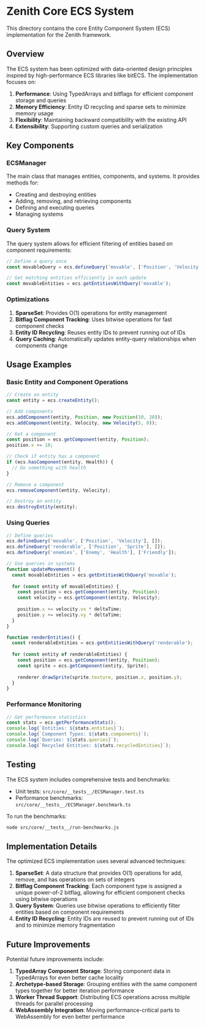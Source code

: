 # Zenith Core ECS System

This directory contains the core Entity Component System (ECS) implementation for the Zenith framework.

## Overview

The ECS system has been optimized with data-oriented design principles inspired by high-performance ECS libraries like bitECS. The implementation focuses on:

1. **Performance**: Using TypedArrays and bitflags for efficient component storage and queries
2. **Memory Efficiency**: Entity ID recycling and sparse sets to minimize memory usage
3. **Flexibility**: Maintaining backward compatibility with the existing API
4. **Extensibility**: Supporting custom queries and serialization

## Key Components

### ECSManager

The main class that manages entities, components, and systems. It provides methods for:

- Creating and destroying entities
- Adding, removing, and retrieving components
- Defining and executing queries
- Managing systems

### Query System

The query system allows for efficient filtering of entities based on component requirements:

```typescript
// Define a query once
const movableQuery = ecs.defineQuery('movable', ['Position', 'Velocity'], ['Static']);

// Get matching entities efficiently in each update
const movableEntities = ecs.getEntitiesWithQuery('movable');
```

### Optimizations

1. **SparseSet**: Provides O(1) operations for entity management
2. **Bitflag Component Tracking**: Uses bitwise operations for fast component checks
3. **Entity ID Recycling**: Reuses entity IDs to prevent running out of IDs
4. **Query Caching**: Automatically updates entity-query relationships when components change

## Usage Examples

### Basic Entity and Component Operations

```typescript
// Create an entity
const entity = ecs.createEntity();

// Add components
ecs.addComponent(entity, Position, new Position(10, 20));
ecs.addComponent(entity, Velocity, new Velocity(5, 0));

// Get a component
const position = ecs.getComponent(entity, Position);
position.x += 10;

// Check if entity has a component
if (ecs.hasComponent(entity, Health)) {
  // Do something with health
}

// Remove a component
ecs.removeComponent(entity, Velocity);

// Destroy an entity
ecs.destroyEntity(entity);
```

### Using Queries

```typescript
// Define queries
ecs.defineQuery('movable', ['Position', 'Velocity'], []);
ecs.defineQuery('renderable', ['Position', 'Sprite'], []);
ecs.defineQuery('enemies', ['Enemy', 'Health'], ['Friendly']);

// Use queries in systems
function updateMovement() {
  const movableEntities = ecs.getEntitiesWithQuery('movable');
  
  for (const entity of movableEntities) {
    const position = ecs.getComponent(entity, Position);
    const velocity = ecs.getComponent(entity, Velocity);
    
    position.x += velocity.vx * deltaTime;
    position.y += velocity.vy * deltaTime;
  }
}

function renderEntities() {
  const renderableEntities = ecs.getEntitiesWithQuery('renderable');
  
  for (const entity of renderableEntities) {
    const position = ecs.getComponent(entity, Position);
    const sprite = ecs.getComponent(entity, Sprite);
    
    renderer.drawSprite(sprite.texture, position.x, position.y);
  }
}
```

### Performance Monitoring

```typescript
// Get performance statistics
const stats = ecs.getPerformanceStats();
console.log(`Entities: ${stats.entities}`);
console.log(`Component Types: ${stats.components}`);
console.log(`Queries: ${stats.queries}`);
console.log(`Recycled Entities: ${stats.recycledEntities}`);
```

## Testing

The ECS system includes comprehensive tests and benchmarks:

- Unit tests: `src/core/__tests__/ECSManager.test.ts`
- Performance benchmarks: `src/core/__tests__/ECSManager.benchmark.ts`

To run the benchmarks:

```bash
node src/core/__tests__/run-benchmarks.js
```

## Implementation Details

The optimized ECS implementation uses several advanced techniques:

1. **SparseSet**: A data structure that provides O(1) operations for add, remove, and has operations on sets of integers
2. **Bitflag Component Tracking**: Each component type is assigned a unique power-of-2 bitflag, allowing for efficient component checks using bitwise operations
3. **Query System**: Queries use bitwise operations to efficiently filter entities based on component requirements
4. **Entity ID Recycling**: Entity IDs are reused to prevent running out of IDs and to minimize memory fragmentation

## Future Improvements

Potential future improvements include:

1. **TypedArray Component Storage**: Storing component data in TypedArrays for even better cache locality
2. **Archetype-based Storage**: Grouping entities with the same component types together for better iteration performance
3. **Worker Thread Support**: Distributing ECS operations across multiple threads for parallel processing
4. **WebAssembly Integration**: Moving performance-critical parts to WebAssembly for even better performance
